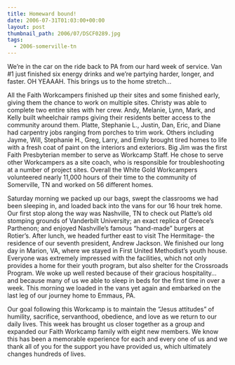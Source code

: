 ```yaml
---
title: Homeward bound!
date: 2006-07-31T01:03:00+00:00
layout: post
thumbnail_path: 2006/07/DSCF0289.jpg
tags:
  - 2006-somerville-tn
---
```

We’re in the car on the ride back to PA from our hard week of service. Van #1 just finished six energy drinks and we’re partying harder, longer, and faster. OH YEAAAH. This brings us to the home stretch&#8230;

All the Faith Workcampers finished up their sites and some finished early, giving them the chance to work on multiple sites. Christy was able to complete two entire sites with her crew. Andy, Melanie, Lynn, Mark, and Kelly built wheelchair ramps giving their residents better access to the community around them. Platte, Stephanie L., Justin, Dan, Eric, and Diane had carpentry jobs ranging from porches to trim work. Others including Jayme, Will, Stephanie H., Greg, Larry, and Emily brought tired homes to life with a fresh coat of paint on the interiors and exteriors. Big Jim was the first Faith Presbyterian member to serve as Workcamp Staff. He chose to serve other Workcampers as a site coach, who is responsible for troubleshooting at a number of project sites. Overall the White Gold Workcampers volunteered nearly 11,000 hours of their time to the community of Somerville, TN and worked on 56 different homes.

Saturday morning we packed up our bags, swept the classrooms we had been sleeping in, and loaded back into the vans for our 16 hour trek home. Our first stop along the way was Nashville, TN to check out Platte’s old stomping grounds of Vanderbilt University; an exact replica of Greece’s Parthenon; and enjoyed Nashville’s famous “hand-made” burgers at Rotier’s. After lunch, we headed further east to visit The Hermitage- the residence of our seventh president, Andrew Jackson. We finished our long day in Marion, VA, where we stayed in First United Methodist’s youth house. Everyone was extremely impressed with the facilities, which not only provides a home for their youth program, but also shelter for the Crossroads Program. We woke up well rested because of their gracious hospitality&#8230; and because many of us we able to sleep in beds for the first time in over a week. This morning we loaded in the vans yet again and embarked on the last leg of our journey home to Emmaus, PA.

Our goal following this Workcamp is to maintain the “Jesus attitudes” of humility, sacrifice, servanthood, obedience, and love as we return to our daily lives. This week has brought us closer together as a group and expanded our Faith Workcamp family with eight new members. We know this has been a memorable experience for each and every one of us and we thank all of you for the support you have provided us, which ultimately changes hundreds of lives.